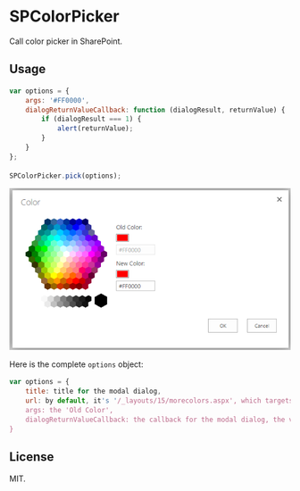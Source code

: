 # SPColorPicker
Call color picker in SharePoint.

## Usage
```js
var options = {
    args: '#FF0000',
    dialogReturnValueCallback: function (dialogResult, returnValue) {
        if (dialogResult === 1) {
            alert(returnValue);
        }
    }
};

SPColorPicker.pick(options);
```

![screenshot](screenshot.PNG)

Here is the complete `options` object:

```js
var options = {
	title: title for the modal dialog,
	url: by default, it's '/_layouts/15/morecolors.aspx', which targets to SharePoint 2013,
	args: the 'Old Color',
	dialogReturnValueCallback: the callback for the modal dialog, the value for dialogResult is 0 or 1. 1 means 'OK' is clicked, 0 means 'Cancel' is closed
}
```


## License
MIT.
